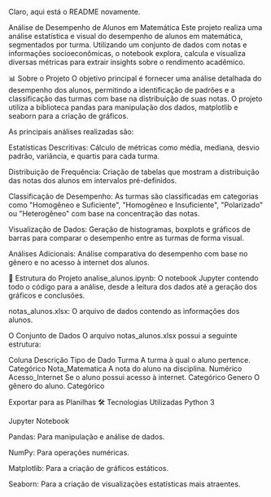 Claro, aqui está o README novamente.

Análise de Desempenho de Alunos em Matemática
Este projeto realiza uma análise estatística e visual do desempenho de alunos em matemática, segmentados por turma. Utilizando um conjunto de dados com notas e informações socioeconômicas, o notebook explora, calcula e visualiza diversas métricas para extrair insights sobre o rendimento acadêmico.

📊 Sobre o Projeto
O objetivo principal é fornecer uma análise detalhada do desempenho dos alunos, permitindo a identificação de padrões e a classificação das turmas com base na distribuição de suas notas. O projeto utiliza a biblioteca pandas para manipulação dos dados, matplotlib e seaborn para a criação de gráficos.

As principais análises realizadas são:

Estatísticas Descritivas: Cálculo de métricas como média, mediana, desvio padrão, variância, e quartis para cada turma.

Distribuição de Frequência: Criação de tabelas que mostram a distribuição das notas dos alunos em intervalos pré-definidos.

Classificação de Desempenho: As turmas são classificadas em categorias como "Homogêneo e Suficiente", "Homogêneo e Insuficiente", "Polarizado" ou "Heterogêneo" com base na concentração das notas.

Visualização de Dados: Geração de histogramas, boxplots e gráficos de barras para comparar o desempenho entre as turmas de forma visual.

Análises Adicionais: Análise comparativa do desempenho com base no gênero e no acesso à internet dos alunos.

📁 Estrutura do Projeto
analise_alunos.ipynb: O notebook Jupyter contendo todo o código para a análise, desde a leitura dos dados até a geração dos gráficos e conclusões.

notas_alunos.xlsx: O arquivo de dados contendo as informações dos alunos.

O Conjunto de Dados
O arquivo notas_alunos.xlsx possui a seguinte estrutura:

Coluna	Descrição	Tipo de Dado
Turma	A turma à qual o aluno pertence.	Categórico
Nota_Matematica	A nota do aluno na disciplina.	Numérico
Acesso_Internet	Se o aluno possui acesso à internet.	Categórico
Genero	O gênero do aluno.	Categórico

Exportar para as Planilhas
🛠️ Tecnologias Utilizadas
Python 3

Jupyter Notebook

Pandas: Para manipulação e análise de dados.

NumPy: Para operações numéricas.

Matplotlib: Para a criação de gráficos estáticos.

Seaborn: Para a criação de visualizações estatísticas mais atraentes.
